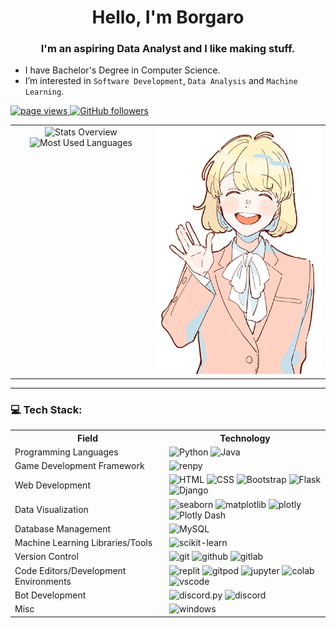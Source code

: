 <h1 align="center">Hello, I'm Borgaro</h1>
<h3 align="center">I'm an aspiring Data Analyst and I like making stuff.</h3>

<!--### More About Me:-->

- I have Bachelor's Degree in Computer Science.
- I’m interested in `Software Development`, `Data Analysis` and `Machine Learning`.

<p align="left">
    <a href="https://github.com/csmborgaro/">
      <img src="https://komarev.com/ghpvc/?username=csmborgaro" alt="page views" />
    </a>
    <a href="https://github.com/csmborgaro?tab=followers">
      <img alt="GitHub followers" src="https://img.shields.io/github/followers/csmborgaro?color=green&logo=github">
    </a>
</p>

<table style="border: none;">
<tr style="border: none;">
  <td style="border: none; text-align: center; vertical-align: top;">
  
  <img src="https://raw.githubusercontent.com/csmborgaro/github-stats-transparent/refs/heads/output/generated/overview.svg" alt="Stats Overview">
  
  <img src="https://raw.githubusercontent.com/csmborgaro/github-stats-transparent/refs/heads/output/generated/languages.svg" alt="Most Used Languages" >
  
  </td>
  <td style="border: none; text-align: center; vertical-align: bottom;">
    <a href="https://github.com/csmborgaro">
      <img alt="Borgaro" src="https://raw.githubusercontent.com/csmborgaro/csmborgaro/refs/heads/main/ellen-smile-s-t-min.png">
    </a>
  </td>
</tr>
</table>


---

### 💻 Tech Stack:
<div>
  <table style="margin: auto;">
    <tr>
      <th>Field</th>
      <th>Technology</th>
    </tr>
    <tr>
      <td>Programming Languages</td>
      <td>
        <img src="https://img.shields.io/badge/-Python-3776AB?style=for-the-badge&logo=python&logoColor=white" alt="Python">
        <img src="https://img.shields.io/badge/-Java-C01818?style=for-the-badge&logo=coffeescript&logoColor=white" alt="Java">
      </td>
    </tr>
    <tr>
      <td>Game Development Framework</td>
      <td>
        <img src="https://img.shields.io/badge/-ren'py-FF7F7F?style=for-the-badge&logo=renpy&logoColor=white" alt="renpy">
      </td>
    </tr>
    <tr>
      <td>Web Development</td>
      <td>
        <img src="https://img.shields.io/badge/-HTML-E34F26?style=for-the-badge&logo=html5&logoColor=white" alt="HTML">
        <img src="https://img.shields.io/badge/-CSS-1572B6?style=for-the-badge&logo=css3&logoColor=white" alt="CSS">
        <img src="https://img.shields.io/badge/-bootstrap-7952B3?style=for-the-badge&logo=bootstrap&logoColor=white" alt="Bootstrap">
        <img src="https://img.shields.io/badge/-Flask-000000?style=for-the-badge&logo=flask&logoColor=white" alt="Flask">
        <img src="https://img.shields.io/badge/-Django-092E20?style=for-the-badge&logo=django&logoColor=white" alt="Django">
      </td>
    </tr>
    <tr>
      <td>Data Visualization</td>
      <td>
        <img src="https://img.shields.io/badge/-seaborn-1D3557?style=for-the-badge&logo=plotly&logoColor=white" alt="seaborn">
        <img src="https://img.shields.io/badge/-matplotlib-11557C?style=for-the-badge&logo=educative&logoColor=white" alt="matplotlib">
        <img src="https://img.shields.io/badge/-plotly-3F4F75?style=for-the-badge&logo=plotly&logoColor=white" alt="plotly">
        <img src="https://img.shields.io/badge/-Plotly_Dash-3F4F75?style=for-the-badge&logo=plotly&logoColor=white" alt="Plotly Dash">
      </td>
    </tr>
    <tr>
      <td>Database Management</td>
      <td>
        <img src="https://img.shields.io/badge/-MySQL-4479A1?style=for-the-badge&logo=MySQL&logoColor=white" alt="MySQL">
      </td>
    </tr>
    <tr>
      <td>Machine Learning Libraries/Tools</td>
      <td>
        <img src="https://img.shields.io/badge/-scikit_learn-F7931E?style=for-the-badge&logo=scikitlearn&logoColor=white" alt="scikit-learn">
      </td>
    </tr>
    <tr>
      <td>Version Control</td>
      <td>
        <img src="https://img.shields.io/badge/-git-F05032?style=for-the-badge&logo=git&logoColor=white" alt="git">
        <img src="https://img.shields.io/badge/-github-181717?style=for-the-badge&logo=github&logoColor=white" alt="github">
        <img src="https://img.shields.io/badge/-gitlab-FC6D26?style=for-the-badge&logo=gitlab&logoColor=white" alt="gitlab">
      </td>
    </tr>
    <tr>
      <td>Code Editors/Development Environments</td>
      <td>
        <img src="https://img.shields.io/badge/-replit-F26207?style=for-the-badge&logo=replit&logoColor=white" alt="replit">
        <img src="https://img.shields.io/badge/-gitpod-FFAE33?style=for-the-badge&logo=gitpod&logoColor=white" alt="gitpod">
        <img src="https://img.shields.io/badge/-jupyter_notebook-F37626?style=for-the-badge&logo=jupyter&logoColor=white" alt="jupyter">
        <img src="https://img.shields.io/badge/-google_colab-F9AB00?style=for-the-badge&logo=googlecolab&logoColor=white" alt="colab">
        <img src="https://img.shields.io/badge/-Visual_Studio_Code-1793D1?style=for-the-badge&logo=&logoColor=white" alt="vscode">
      </td>
    </tr>
    <tr>
      <td>Bot Development</td>
      <td>
        <img src="https://img.shields.io/badge/-discord.py-5865F2?style=for-the-badge&logo=discord&logoColor=white" alt="discord.py">
        <img src="https://img.shields.io/badge/-discord-5865F2?style=for-the-badge&logo=discord&logoColor=white" alt="discord">
      </td>
    </tr>
    <tr>
      <td>Misc</td>
      <td>
        <img src="https://img.shields.io/badge/-Windows-1793D1?style=for-the-badge&logo=&logoColor=white" alt="windows">
      </td>
    </tr>
  </table>
</div>
